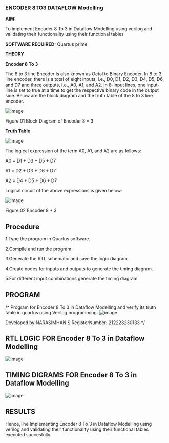 ### ENCODER 8TO3 DATAFLOW Modelling

**AIM:**

To implement  Encoder 8 To 3 in Dataflow Modelling using verilog and validating their functionality using their functional tables

**SOFTWARE REQUIRED:** Quartus prime

**THEORY**

**Encoder 8 To 3**

The 8 to 3 line Encoder is also known as Octal to Binary Encoder. In 8 to 3 line encoder, there is a total of eight inputs, i.e., D0, D1, D2, D3, D4, D5, D6, and D7 and three outputs, i.e., A0, A1, and A2. In 8-input lines, one input-line is set to true at a time to get the respective binary code in the output side. Below are the block diagram and the truth table of the 8 to 3 line encoder.

![image](https://github.com/naavaneetha/ENCODER8TO3DATAFLOW/assets/154305477/0bc242c1-eb9e-4c47-afe5-30428470efc3)

Figure 01  Block Diagram of Encoder 8 * 3

**Truth Table**

![image](https://github.com/naavaneetha/ENCODER8TO3DATAFLOW/assets/154305477/35496b14-ae6e-4cd1-9abd-d6736b576575)

The logical expression of the term A0, A1, and A2 are as follows:

A0 = D1 + D3 + D5 + D7

A1 = D2 + D3 + D6 + D7

A2 = D4 + D5 + D6 + D7

Logical circuit of the above expressions is given below:

![image](https://github.com/naavaneetha/ENCODER8TO3DATAFLOW/assets/154305477/95acaee6-c873-4c75-89eb-ef09fb158053)

Figure 02  Encoder 8 * 3

## Procedure
1.Type the program in Quartus software.

2.Compile and run the program.

3.Generate the RTL schematic and save the logic diagram.

4.Create nodes for inputs and outputs to generate the timing diagram.

5.For different input combinations generate the timing diagram

## PROGRAM

/* Program for Encoder 8 To 3 in Dataflow Modelling and verify its truth table in quartus using Verilog programming. 
![image](https://github.com/Narasimhan05/ENCODER8TO3DATAFLOW/assets/132819871/753f18ab-2ee7-4562-98bb-167b4bdf89ad)

Developed by:NARASIMHAN S
RegisterNumber: 212223230133
*/

## RTL LOGIC FOR Encoder 8 To 3 in Dataflow Modelling
![image](https://github.com/Narasimhan05/ENCODER8TO3DATAFLOW/assets/132819871/350017f5-b707-4986-9ea5-1c84bba3dd5f)

## TIMING DIGRAMS FOR Encoder 8 To 3 in Dataflow Modelling
![image](https://github.com/Narasimhan05/ENCODER8TO3DATAFLOW/assets/132819871/91668d73-ff1a-48b2-886f-346498b0579b)

## RESULTS
Hence,The Implementing Encoder 8 To 3 in Dataflow Modelling using verilog and validating their functionality using their functional tables executed succesfully.


